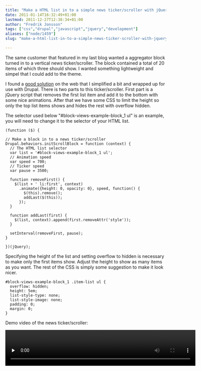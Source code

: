 ```yaml
---
title: "Make a HTML list in to a simple news ticker/scroller with jQuery"
date: 2011-01-14T16:32:49+01:00
lastmod: 2011-12-27T12:38:34+01:00
author: "Fredrik Jonsson"
tags: ["css","drupal","javascript","jquery","development"]
aliases: ["node/1459"]
slug: "make-a-html-list-in-to-a-simple-news-ticker-scroller-with-jquery"

---
```




The same customer that featured in my last blog wanted a aggregator block turned in to a vertical news ticker/scroller. The block contained a total of 20 items of which three should show. I wanted something lightweight and simpel that I could add to the theme.

I found a [good solution](http://woork.blogspot.com/2009/05/how-to-implement-news-ticker-with.html) on the web that I simplified a bit and wrapped up for use with Drupal. There is two parts to this ticker/scroller. First part is a jQuery script that removes the first list item and add it to the bottom with some nice animations. After that we have some CSS to limit the height so only the top list items shows and hides the rest with overflow hidden.

The selector used below "#block-views-example-block_1 ul" is an example, you will need to change it to the selector of your HTML list.

~~~~
(function ($) {

// Make a block in to a news ticker/scroller
Drupal.behaviors.initScrollBlock = function (context) {
  // The HTML list selector
  var list = '#block-views-example-block_1 ul';
  // Animation speed
  var speed = 700;
  // Ticker speed
  var pause = 3500;

  function removeFirst() {
    $(list + ' li:first', context)
      .animate({height: 0, opacity: 0}, speed, function() {
        $(this).remove();
        addLast($(this));
      });
  }
  
  function addLast(first) {
    $(list, context).append(first.removeAttr('style'));
  }

  setInterval(removeFirst, pause);
}

})(jQuery);
~~~~

Specifying the height of the list and setting overflow to hidden is necessary to make only the first items show. Adjust the height to show as many items as you want. The rest of the CSS is simply some suggestion to make it look nicer.

~~~~
#block-views-example-block_1 .item-list ul {
  overflow: hidden;
  height: 5em;
  list-style-type: none;
  list-style-image: none;
  padding: 0;
  margin: 0;
}
~~~~

Demo video of the news ticker/scroller:

<video id="html5-video" width="596" height="112" preload="none" controls>
<source src="/files/jquery_news_ticker.mp4" />
<source src="/files/jquery_news_ticker.ogv" />
<a href="/files/jquery_news_ticker.mp4">Download movie</a>
</video>
